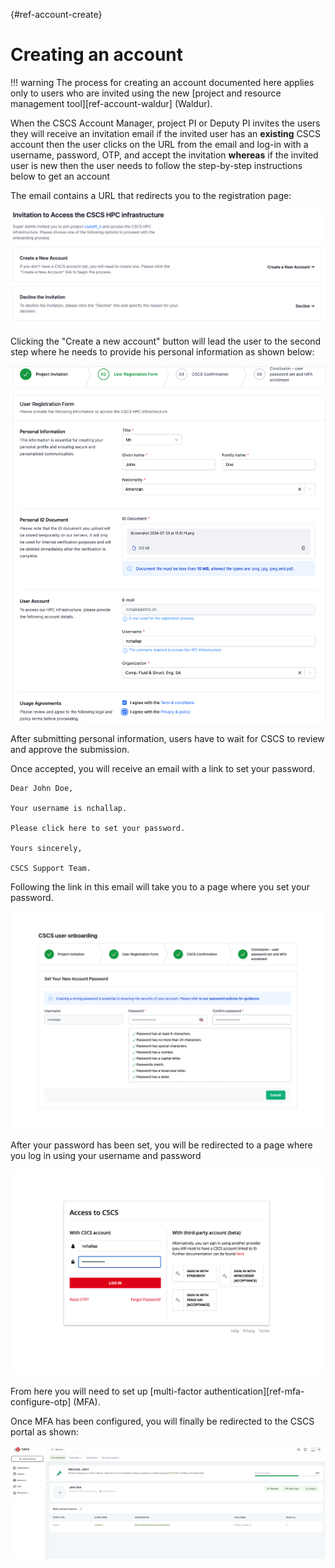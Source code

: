 [](){#ref-account-create}
# Creating an account

!!! warning
    The process for creating an account documented here applies only to users who are invited using the new [project and resource management tool][ref-account-waldur] (Waldur).

When the CSCS Account Manager, project PI or Deputy PI invites the users they will receive an invitation email if the invited user has an **existing** CSCS account then the user clicks on the URL from the email and log-in with a username, password, OTP, and accept the invitation **whereas** if the invited user is new then the user needs to follow the step-by-step instructions below to get an account

The email contains a URL that redirects you to the registration page:

![](../images/access/invitation.png)

Clicking the "Create a new account" button will lead the user to the second step where he needs to provide his personal information as shown below:

![](../images/access/registration-form.png)

After submitting personal information, users have to wait for CSCS to review and approve the submission.

Once accepted, you will receive an email with a link to set your password.

```title="Acceptance email"
Dear John Doe,

Your username is nchallap.

Please click here to set your password.

Yours sincerely,

CSCS Support Team.
```

Following the link in this email will take you to a page where you set your password.

![](../images/access/password.png)

After your password has been set, you will be redirected to a page where you log in using your username and password

![](../images/access/first-login.png)

From here you will need to set up [multi-factor authentication][ref-mfa-configure-otp] (MFA).

Once MFA has been configured, you will finally be redirected to the CSCS portal as shown:

![](../images/access/waldur-user-dashboard.png)
